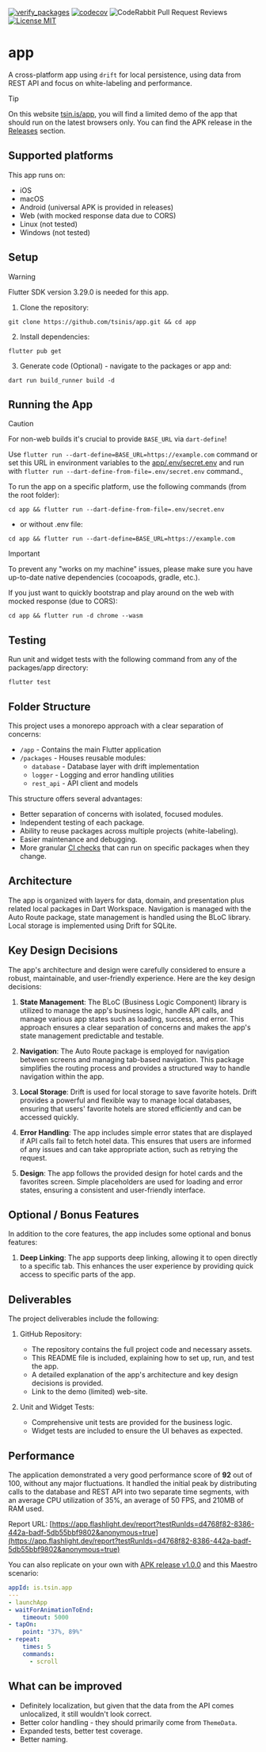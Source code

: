 [![verify_packages](https://github.com/tsinis/app/actions/workflows/verify_packages.yaml/badge.svg)](https://github.com/tsinis/app/actions/workflows/verify_packages.yaml)
[![codecov](https://codecov.io/gh/tsinis/app/graph/badge.svg?token=03NKJBVT6F)](https://app.codecov.io/gh/tsinis/app/flags)
![CodeRabbit Pull Request Reviews](https://img.shields.io/coderabbit/prs/github/tsinis/app?labelColor=171717&color=FF570A&link=https%3A%2F%2Fcoderabbit.ai&label=CodeRabbit%20Reviews)
[![License MIT](https://img.shields.io/badge/License-MIT-yellow.svg)](https://opensource.org/licenses/MIT)

# app

A cross-platform app using `drift` for local persistence, using data from REST API and focus on white-labeling and performance.

> [!TIP]
> On this website [tsin.is/app](https://tsin.is/app), you will find a limited demo of the app that should run on the latest browsers only. You can find the APK release in the [Releases](https://github.com/tsinis/app/releases) section.

## Supported platforms

This app runs on:

- iOS
- macOS
- Android (universal APK is provided in releases)
- Web (with mocked response data due to CORS)
- Linux (not tested)
- Windows (not tested)

## Setup

> [!WARNING]
> Flutter SDK version 3.29.0 is needed for this app.

1. Clone the repository:

```shell
git clone https://github.com/tsinis/app.git && cd app
```

2. Install dependencies:

```shell
flutter pub get
```

3. Generate code (Optional) - navigate to the packages or app and:

```shell
dart run build_runner build -d
```

## Running the App

> [!CAUTION]
> For non-web builds it's crucial to provide `BASE_URL` via `dart-define`!
>
> Use `flutter run --dart-define=BASE_URL=https://example.com` command or
> set this URL in environment variables to the [app/.env/secret.env](app/.env/) and
> run with `flutter run --dart-define-from-file=.env/secret.env` command.,

To run the app on a specific platform, use the following commands (from the root folder):

```shell
cd app && flutter run --dart-define-from-file=.env/secret.env
```

- or without .env file:

```shell
cd app && flutter run --dart-define=BASE_URL=https://example.com
```

> [!IMPORTANT]
> To prevent any "works on my machine" issues, please make sure you have up-to-date native dependencies (cocoapods, gradle, etc.).

If you just want to quickly bootstrap and play around on the web with mocked response (due to CORS):

```shell
cd app && flutter run -d chrome --wasm
```

## Testing

Run unit and widget tests with the following command from any of the packages/app directory:

```shell
flutter test
```

## Folder Structure

This project uses a monorepo approach with a clear separation of concerns:

- `/app` - Contains the main Flutter application
- `/packages` - Houses reusable modules:
  - `database` - Database layer with drift implementation
  - `logger` - Logging and error handling utilities
  - `rest_api` - API client and models

This structure offers several advantages:

- Better separation of concerns with isolated, focused modules.
- Independent testing of each package.
- Ability to reuse packages across multiple projects (white-labeling).
- Easier maintenance and debugging.
- More granular [CI checks](https://github.com/tsinis/app/actions/workflows/verify_packages.yaml) that can run on specific packages when they change.

## Architecture

The app is organized with layers for data, domain, and presentation plus related local packages in Dart Workspace. Navigation is managed with the Auto Route package, state management is handled using the BLoC library. Local storage is implemented using Drift for SQLite.

## Key Design Decisions

The app's architecture and design were carefully considered to ensure a robust, maintainable, and user-friendly experience. Here are the key design decisions:

1. **State Management**: The BLoC (Business Logic Component) library is utilized to manage the app's business logic, handle API calls, and manage various app states such as loading, success, and error. This approach ensures a clear separation of concerns and makes the app's state management predictable and testable.

2. **Navigation**: The Auto Route package is employed for navigation between screens and managing tab-based navigation. This package simplifies the routing process and provides a structured way to handle navigation within the app.

3. **Local Storage**: Drift is used for local storage to save favorite hotels. Drift provides a powerful and flexible way to manage local databases, ensuring that users' favorite hotels are stored efficiently and can be accessed quickly.

4. **Error Handling**: The app includes simple error states that are displayed if API calls fail to fetch hotel data. This ensures that users are informed of any issues and can take appropriate action, such as retrying the request.

5. **Design**: The app follows the provided design for hotel cards and the favorites screen. Simple placeholders are used for loading and error states, ensuring a consistent and user-friendly interface.

## Optional / Bonus Features

In addition to the core features, the app includes some optional and bonus features:

1. **Deep Linking**: The app supports deep linking, allowing it to open directly to a specific tab. This enhances the user experience by providing quick access to specific parts of the app.

## Deliverables

The project deliverables include the following:

1. GitHub Repository:

   - The repository contains the full project code and necessary assets.
   - This README file is included, explaining how to set up, run, and test the app.
   - A detailed explanation of the app's architecture and key design decisions is provided.
   - Link to the demo (limited) web-site.

2. Unit and Widget Tests:

   - Comprehensive unit tests are provided for the business logic.
   - Widget tests are included to ensure the UI behaves as expected.

## Performance

The application demonstrated a very good performance score of **92** out of 100, without any major fluctuations. It handled the initial peak by distributing calls to the database and REST API into two separate time segments, with an average CPU utilization of 35%, an average of 50 FPS, and 210MB of RAM used.

Report URL: [https://app.flashlight.dev/report?testRunIds=d4768f82-8386-442a-badf-5db55bbf9802&anonymous=true](https://app.flashlight.dev/report?testRunIds=d4768f82-8386-442a-badf-5db55bbf9802&anonymous=true)

You can also replicate on your own with [APK release v1.0.0](https://github.com/tsinis/app/releases/tag/1.0.0) and this Maestro scenario:

```yaml
appId: is.tsin.app
---
- launchApp
- waitForAnimationToEnd:
    timeout: 5000
- tapOn:
    point: "37%, 89%"
- repeat:
    times: 5
    commands:
      - scroll
```

## What can be improved

- Definitely localization, but given that the data from the API comes unlocalized, it still wouldn't look correct.
- Better color handling - they should primarily come from `ThemeData`.
- Expanded tests, better test coverage.
- Better naming.

